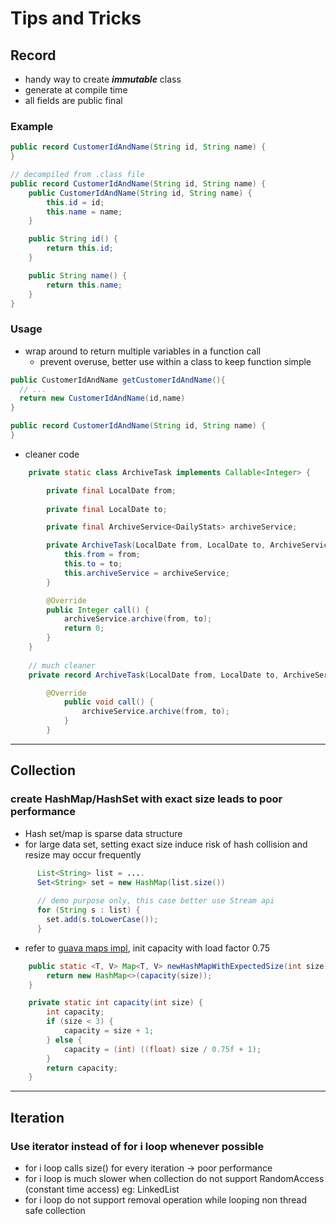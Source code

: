 # Tips and Tricks

## Record

- handy way to create **_immutable_** class
- generate at compile time
- all fields are public final

### Example

```java
public record CustomerIdAndName(String id, String name) {
}

// decompiled from .class file
public record CustomerIdAndName(String id, String name) {
    public CustomerIdAndName(String id, String name) {
        this.id = id;
        this.name = name;
    }

    public String id() {
        return this.id;
    }

    public String name() {
        return this.name;
    }
}
```

### Usage

- wrap around to return multiple variables in a function call
    - prevent overuse, better use within a class to keep function simple

```java
public CustomerIdAndName getCustomerIdAndName(){
  // ...
  return new CustomerIdAndName(id,name)
}

public record CustomerIdAndName(String id, String name) {
}
```

- cleaner code

```java
    private static class ArchiveTask implements Callable<Integer> {

        private final LocalDate from;
        
        private final LocalDate to;

        private final ArchiveService<DailyStats> archiveService;

        private ArchiveTask(LocalDate from, LocalDate to, ArchiveService<DailyStats> archiveService) {
            this.from = from;
            this.to = to;
            this.archiveService = archiveService;
        }

        @Override
        public Integer call() {
            archiveService.archive(from, to);
            return 0;
        }
    }
    
    // much cleaner
    private record ArchiveTask(LocalDate from, LocalDate to, ArchiveService<DailyStats> archiveService) implements Callable<Integer> {

        @Override
            public void call() {
                archiveService.archive(from, to);
            }
        }
```

___

## Collection

### create HashMap/HashSet with exact size leads to poor performance

- Hash set/map is sparse data structure
- for large data set, setting exact size induce risk of hash collision and resize may occur frequently

```java
      List<String> list = ....
      Set<String> set = new HashMap(list.size())
      
      // demo purpose only, this case better use Stream api
      for (String s : list) {
        set.add(s.toLowerCase());
      }
```

- refer to [guava maps impl](https://github.com/google/guava/blob/master/guava/src/com/google/common/collect/Maps.java),
  init capacity with load factor
  0.75

```java
    public static <T, V> Map<T, V> newHashMapWithExpectedSize(int size) {
        return new HashMap<>(capacity(size));
    }

    private static int capacity(int size) {
        int capacity;
        if (size < 3) {
            capacity = size + 1;
        } else {
            capacity = (int) ((float) size / 0.75f + 1);
        }
        return capacity;
    }
```

___

## Iteration

### Use iterator instead of for i loop whenever possible

- for i loop calls size() for every iteration -> poor performance
- for i loop is much slower when collection do not support RandomAccess (constant time access) eg: LinkedList
- for i loop do not support removal operation while looping non thread safe collection
